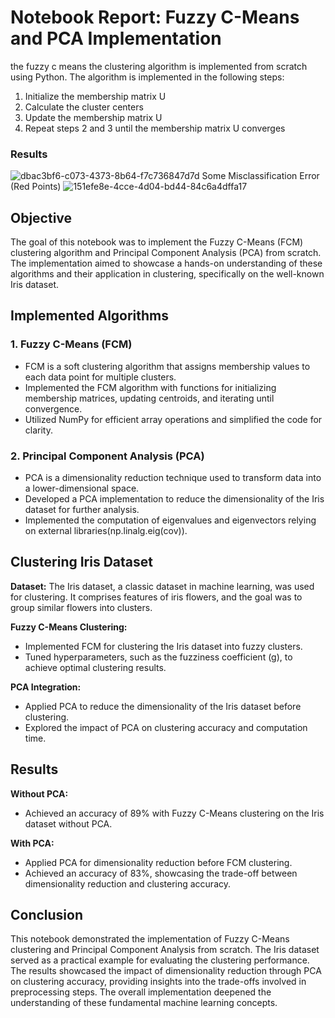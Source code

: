# Notebook Report: Fuzzy C-Means and PCA Implementation
the fuzzy c means the clustering algorithm is implemented from scratch using Python. 
The algorithm is implemented in the following steps:
1. Initialize the membership matrix U
2. Calculate the cluster centers
3. Update the membership matrix U
4. Repeat steps 2 and 3 until the membership matrix U converges

### Results
![dbac3bf6-c073-4373-8b64-f7c736847d7d](https://github.com/ziadwaelai/unsupervised_Project_all/assets/73315485/65b778e7-4593-4dc9-8b92-0ea576b0facd)
Some Misclassification Error (Red Points)
![151efe8e-4cce-4d04-bd44-84c6a4dffa17](https://github.com/ziadwaelai/unsupervised_Project_all/assets/73315485/fac05b79-704a-4715-8ba7-d87ce84d6e9d)


## Objective
The goal of this notebook was to implement the Fuzzy C-Means (FCM) clustering algorithm and Principal Component Analysis (PCA) from scratch. The implementation aimed to showcase a hands-on understanding of these algorithms and their application in clustering, specifically on the well-known Iris dataset.

## Implemented Algorithms

### 1. Fuzzy C-Means (FCM)
- FCM is a soft clustering algorithm that assigns membership values to each data point for multiple clusters.
- Implemented the FCM algorithm with functions for initializing membership matrices, updating centroids, and iterating until convergence.
- Utilized NumPy for efficient array operations and simplified the code for clarity.

### 2. Principal Component Analysis (PCA)
- PCA is a dimensionality reduction technique used to transform data into a lower-dimensional space.
- Developed a PCA implementation to reduce the dimensionality of the Iris dataset for further analysis.
- Implemented the computation of eigenvalues and eigenvectors relying on external libraries(np.linalg.eig(cov)).

## Clustering Iris Dataset

**Dataset:** The Iris dataset, a classic dataset in machine learning, was used for clustering. It comprises features of iris flowers, and the goal was to group similar flowers into clusters.

**Fuzzy C-Means Clustering:**
- Implemented FCM for clustering the Iris dataset into fuzzy clusters.
- Tuned hyperparameters, such as the fuzziness coefficient (g), to achieve optimal clustering results.

**PCA Integration:**
- Applied PCA to reduce the dimensionality of the Iris dataset before clustering.
- Explored the impact of PCA on clustering accuracy and computation time.

## Results

**Without PCA:**
- Achieved an accuracy of 89% with Fuzzy C-Means clustering on the Iris dataset without PCA.

**With PCA:**
- Applied PCA for dimensionality reduction before FCM clustering.
- Achieved an accuracy of 83%, showcasing the trade-off between dimensionality reduction and clustering accuracy.

## Conclusion

This notebook demonstrated the implementation of Fuzzy C-Means clustering and Principal Component Analysis from scratch. The Iris dataset served as a practical example for evaluating the clustering performance. The results showcased the impact of dimensionality reduction through PCA on clustering accuracy, providing insights into the trade-offs involved in preprocessing steps. The overall implementation deepened the understanding of these fundamental machine learning concepts.
